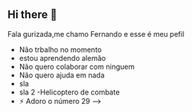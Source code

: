 ## Hi there 👋

Fala gurizada,me chamo Fernando e esse é meu pefil
- Não trbalho no momento
- estou aprendendo alemão 
- Não quero colaborar com ninguem 
- Não quero ajuda em nada
- sla
- sla 2
-Helicoptero de combate
- ⚡ Adoro o número 29
-->
